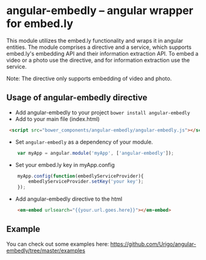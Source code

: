 angular-embedly – angular wrapper for embed.ly
==============================================

This module utilizes the embed.ly functionality and wraps it in angular entities. The module comprises a directive and a service, which supports embed.ly's embedding API and their information extraction API. 
To embed a video or a photo use the directive, and for information extraction use the service.

Note: The directive only supports embedding of video and photo.


## Usage of angular-embedly directive

* Add angular-embedly to your project `bower install angular-embedly`
* Add to your main file (index.html)
```html
 <script src="bower_components/angular-embedly/angular-embedly.js"></script>
```
* Set `angular-embedly` as a dependency of your module.
```javascript
    var myApp = angular.module('myApp', ['angular-embedly']);
```
* Set your embed.ly key in myApp.config
```javascript
    myApp.config(function(embedlyServiceProvider){
        embedlyServiceProvider.setKey('your key');
    });
```
* Add angular-embedly directive to the html
```html
    <em-embed urlsearch="{{your.url.goes.here}}"></em-embed>
```


## Example
You can check out some examples here: https://github.com/Urigo/angular-embedly/tree/master/examples
